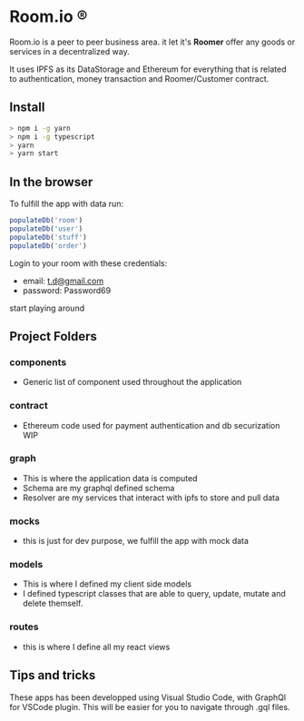 # Room.io ® 

Room.io is a peer to peer business area. it let it's **Roomer** offer any goods or services in a decentralized way.

It uses IPFS as its DataStorage and Ethereum for everything that is related to authentication, money transaction and Roomer/Customer contract.


## Install

```bash
> npm i -g yarn
> npm i -g typescript
> yarn
> yarn start
```

## In the browser
To fulfill the app with data run:

```JavaScript
populateDb('room')
populateDb('user')
populateDb('stuff')
populateDb('order')
```

Login to your room with these credentials:
- email: t.d@gmail.com
- password: Password69

start playing around


## Project Folders
### components
- Generic list of component used throughout the application

### contract
- Ethereum code used for payment authentication and db securization WIP

### graph
- This is where the application data is computed
- Schema are my graphql defined schema
- Resolver are my services that interact with ipfs to store and pull data

### mocks
- this is just for dev purpose, we fulfill the app with mock data

### models
- This is where I defined my client side models
- I defined typescript classes that are able to query, update, mutate and delete themself.

### routes
- this is where I define all my react views


## Tips and tricks
These apps has been developped using Visual Studio Code, with GraphQl for VSCode plugin. This will be easier for you to navigate through .gql files.